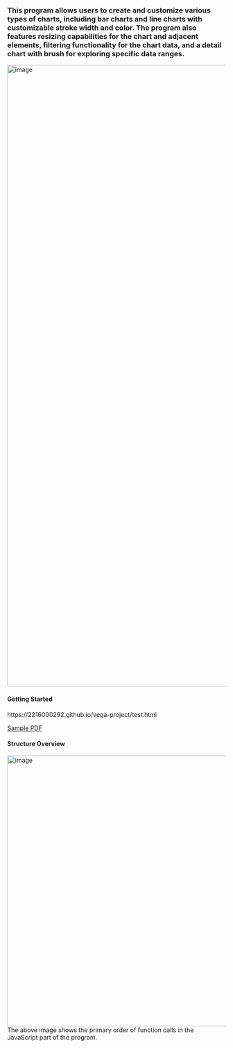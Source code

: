 <h3>This program allows users to create and customize various types of charts, including bar charts and line charts with customizable stroke width and color. The program also features resizing capabilities for the chart and adjacent elements, filtering functionality for the chart data, and a detail chart with brush for exploring specific data ranges. </h3>
<img width="1433" alt="image" src="https://user-images.githubusercontent.com/65697537/236140295-f9920a74-2227-4656-8f4b-e69980137223.png">



<h4>Getting Started</h4>
https://2216000292.github.io/vega-project/test.html

[Sample PDF](./sample_datasets.pdf)

<h4>Structure Overview</h4>
<img width="624" alt="image" src="https://user-images.githubusercontent.com/65697537/236144845-18f4e909-1b20-4fb3-ae50-dd29e9225d53.png">
The above image shows the primary order of function calls in the JavaScript part of the program. 

